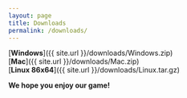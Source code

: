 ```yaml
---
layout: page
title: Downloads 
permalink: /downloads/
---
```



[**Windows**]({{ site.url }}/downloads/Windows.zip)
<br>
[**Mac**]({{ site.url }}/downloads/Mac.zip)
<br>
[**Linux 86x64**]({{ site.url }}/downloads/Linux.tar.gz)


**We hope you enjoy our game!**
